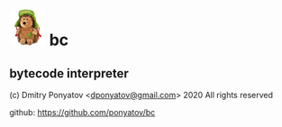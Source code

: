 #  ![logo](doc/logo.png) bc
## bytecode interpreter

(c) Dmitry Ponyatov <<dponyatov@gmail.com>> 2020 All rights reserved

github: https://github.com/ponyatov/bc
